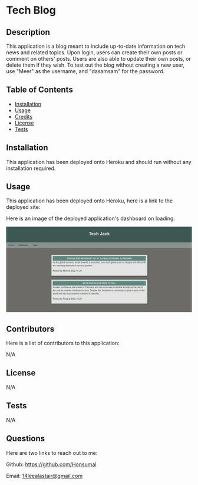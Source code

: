 # Tech Blog

## Description

This application is a blog meant to include up-to-date information on tech news and related topics. Upon login, users can create their own posts or comment on others' posts. Users are also able to update their own posts, or delete them if they wish. To test out the blog without creating a new user, use "Meer" as the username, and "dasamsam" for the password.

## Table of Contents

- [Installation](#installation)
- [Usage](#usage)
- [Credits](#credits)
- [License](#license)
- [Tests](#tests)

## Installation

This application has been deployed onto Heroku and should run without any installation required.

## Usage

This application has been deployed onto Heroku, here is a link to the deployed site:



Here is an image of the deployed application's dashboard on loading:

![finished webpage](./assets/finished-webpage.png)

## Contributors

Here is a list of contributors to this application:

N/A

## License

N/A

## Tests

N/A

## Questions

Here are two links to reach out to me:

Github: https://github.com/Honsumal

Email: 14leealastair@gmail.com